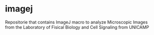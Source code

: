 # imagej

Repositorie that contains ImageJ macro to analyze Microscopic Images from the Laboratory of Fisical Biology and Cell Signaling from UNICAMP 
